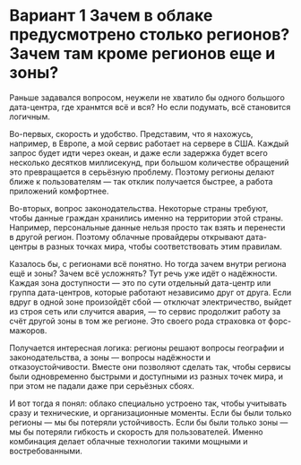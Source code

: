 # Вариант 1 Зачем в облаке предусмотрено столько регионов? Зачем там кроме регионов еще и зоны?

Раньше задавался вопросом, неужели не хватило бы одного большого дата-центра, где хранмтся всё и вся? Но если подумать, всё становится логичным.

Во-первых, скорость и удобство. Представим, что я нахожусь, например, в Европе, а мой сервис работает на сервере в США. Каждый запрос будет идти через океан, и даже если задержка будет всего несколько десятков миллисекунд, при большом количестве обращений это превращается в серьёзную проблему. Поэтому регионы делают ближе к пользователям — так отклик получается быстрее, а работа приложений комфортнее.

Во-вторых, вопрос законодательства. Некоторые страны требуют, чтобы данные граждан хранились именно на территории этой страны. Например, персональные данные нельзя просто так взять и перенести в другой регион. Поэтому облачные провайдеры открывают дата-центры в разных точках мира, чтобы соответствовать этим правилам.

Казалось бы, с регионами всё понятно. Но тогда зачем внутри региона ещё и зоны? Зачем всё усложнять? Тут речь уже идёт о надёжности. Каждая зона доступности — это по сути отдельный дата-центр или группа дата-центров, которые работают независимо друг от друга. Если вдруг в одной зоне произойдёт сбой — отключат электричество, выйдет из строя сеть или случится авария, — то сервис продолжит работу за счёт другой зоны в том же регионе. Это своего рода страховка от форс-мажоров.

Получается интересная логика: регионы решают вопросы географии и законодательства, а зоны — вопросы надёжности и отказоустойчивости. Вместе они позволяют сделать так, чтобы сервисы были одновременно быстрыми и доступными из разных точек мира, и при этом не падали даже при серьёзных сбоях.

И вот тогда я понял: облако специально устроено так, чтобы учитывать сразу и технические, и организационные моменты. Если бы были только регионы — мы бы потеряли устойчивость. Если бы были только зоны — мы бы потеряли гибкость и скорость для пользователей. Именно комбинация делает облачные технологии такими мощными и востребованными.
